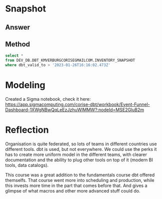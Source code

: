 # Snapshot
## Answer

## Method
```SQL
select *
from DEV_DB.DBT_KMVERBURGCORISEGMAILCOM.INVENTORY_SNAPSHOT
where dbt_valid_to > '2023-01-26T16:16:02.473Z'
```

# Modeling
Created a Sigma notebook, check it here:
https://app.sigmacomputing.com/corise-dbt/workbook/Event-Funnel-Dashboard-1XWgNBwQqLeEzJzhuWIMMW?:nodeId=MSE2GluB2m

# Reflection
Organisation is quite federated, so lots of teams in different countries use different tools. dbt is used, but not everywhere. We could use the perks it has to create more uniform model in the different teams, with clearer documentation and the ability to plug other tools on top of it  (modern BI tools, data catalogs).

This course was a great addition to the fundamentals course dbt offered themselfs. That course went more into scheduling and production, while this invests more time in the part that comes before that. And gives a glimpse of what macros and other more advanced stuff could do.